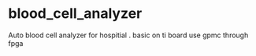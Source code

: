 # blood_cell_analyzer
Auto blood cell analyzer for hospitial . basic on ti board use gpmc through fpga
